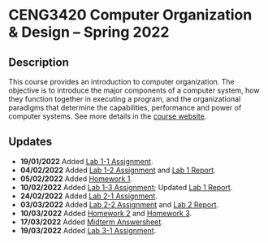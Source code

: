 # CENG3420 Computer Organization & Design – Spring 2022

## Description

This course provides an introduction to computer organization. The objective is to introduce the major components of a computer system, how they function together in executing a program, and the organizational paradigms that determine the capabilities, performance and power of computer systems. See more details in the [course website](https://www.cse.cuhk.edu.hk/~byu/CENG3420/2022Spring/index.html).

## Updates

- **19/01/2022** Added [Lab 1-1 Assignment](Lab/Lab1/Lab1-1.ams).
- **04/02/2022** Added [Lab 1-2 Assignment](Lab/Lab1/Lab1-2.ams) and [Lab 1 Report](Lab/Lab1/Report.md).
- **05/02/2022** Added [Homework 1](Homework/Homework1.md).
- **10/02/2022** Added [Lab 1-3 Assignment](Lab/Lab1/Lab1-3.ams); Updated [Lab 1 Report](Lab/Lab1/Report.md).
- **24/02/2022** Added [Lab 2-1 Assignment](Lab/Lab2/Lab2-1/asm.c).
- **03/03/2022** Added [Lab 2-2 Assignment](Lab/Lab2/Lab2-2/sim.c) and [Lab 2 Report](Lab/Lab2/Report.md).
- **10/03/2022** Added [Homework 2](Homework/Homework2.md) and [Homework 3](Homework/Homework3.md).
- **17/03/2022** Added [Midterm Answersheet](Midterm/Midterm.md).
- **19/03/2022** Added [Lab 3-1 Assignment](Lab/Lab3/Lab3-1/riscv-lc.c).